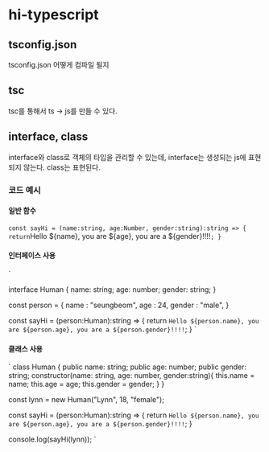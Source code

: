 # hi-typescript

## tsconfig.json
tsconfig.json
어떻게 컴파일 될지

## tsc
tsc를 통해서 ts -> js를 만들 수 있다.

## interface, class
interface와 class로 객체의 타입을 관리할 수 있는데,
interface는 생성되는 js에 표현되지 않는다.
class는 표현된다.



### 코드 예시


#### 일반 함수
`
const sayHi = (name:string, age:Number, gender:string):string => {
    return `Hello ${name}, you are ${age}, you are a ${gender}!!!!`;
}
`

#### 인터페이스 사용
`

interface Human {
    name: string;
    age: number;
    gender: string;
}

const person = {
    name : "seungbeom",
    age : 24,
    gender : "male",
}

const sayHi = (person:Human):string => {
    return `Hello ${person.name}, you are ${person.age}, you are a ${person.gender}!!!!`;
}
`
#### 클래스 사용
`
class Human {
    public name: string;
    public age: number;
    public gender: string;
    constructor(name: string, age: number, gender:string){
        this.name = name;
        this.age = age;
        this.gender = gender;
    }
}

const lynn = new Human("Lynn", 18, "female");

const sayHi = (person:Human):string => {
    return `Hello ${person.name}, you are ${person.age}, you are a ${person.gender}!!!!`;
}

console.log(sayHi(lynn));
`